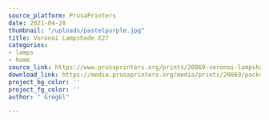 ```yaml
---
source_platform: PrusaPrinters
date: 2021-04-28
thumbnail: "/uploads/pastelpurple.jpg"
title: Voronoi Lampshade E27
categories:
- lamps
- home
source_link: https://www.prusaprinters.org/prints/20869-voronoi-lampshade-e27
download_link: https://media.prusaprinters.org/media/prints/20869/packs/37898_19eb8f4c-c044-4fe5-8da8-375b60a91f8f/voronoi-lampshade-e27-model_files.zip#_ga=2.141334198.529317066.1619385758-1521836024.1614377370
project_bg_color: ''
project_fg_color: ''
author: " GregEl"

---
```

